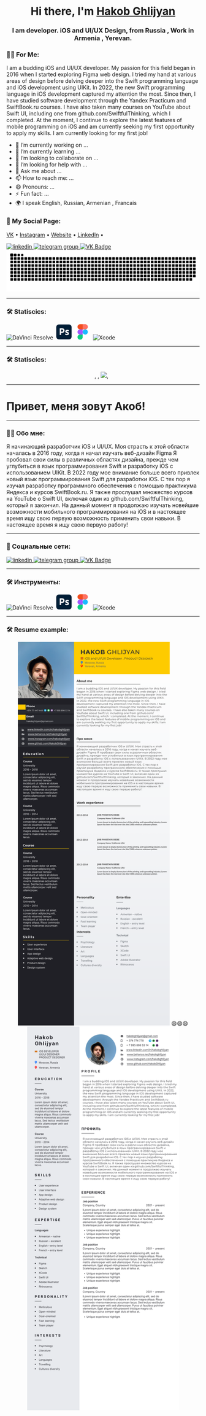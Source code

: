 <h1 align="center">Hi there, I'm <a href="https://github.com/HakobGhlijyan" target="_blank">Hakob Ghlijyan</a>
<h3 align="center">I am developer. iOS and UI/UX Design, from Russia , Work in Armenia , Yerevan.

  ### :man_technologist: For Me:
  
I am a budding iOS and UI/UX developer. My passion for this field began in 2016 when I started exploring Figma web design. 
I tried my hand at various areas of design before delving deeper into the Swift programming language and iOS development using UIKit. 
In 2022, the new Swift programming language in iOS development captured my attention the most. 
Since then, I have studied software development through the Yandex Practicum and SwiftBook.ru courses. 
I have also taken many courses on YouTube about Swift UI, including one from github.com/SwiftfulThinking, which I completed. 
At the moment, I continue to explore the latest features of mobile programming on iOS and am currently seeking my first opportunity to apply my skills.
I am currently looking for my first job!

- 🔭 I’m currently working on ...
- 🌱 I’m currently learning ...
- 👯 I’m looking to collaborate on ...
- 🤔 I’m looking for help with ...
- 💬 Ask me about ...
- 📫 How to reach me: ...
- 😄 Pronouns: ...
- ⚡ Fun fact: ...
- 🌍 I speak English, Russian, Armenian , Francais



### 🤝 My Social Page: <p align="center">
  <a href="https://vk.com/hakobghlijyan">VK</a> •
  <a href="https://www.instagram.com/hakobghlijyan/">Instagram</a> •
  <a href="https://github.com/HakobGhlijyan/">Website</a> •
  <a href="https://www.linkedin.com/in/hakobghlijyan/">LinkedIn</a> •
</p>

<div id="badges">
    <a href="https://www.linkedin.com/in/hakobghlijyan" target="_blank">
      <img src="https://cdn-icons-png.flaticon.com/512/2504/2504799.png" width="40" height="40" alt="linkedin" />
    </a>
    <a href="https://t.me/hakobghlijyan" target="_blank">
      <img src="https://cdn-icons-png.flaticon.com/512/2111/2111646.png" width="40" height="40" alt="telegram group" />
    </a>
    <a href="https://vk.com/hakobghlijyan" target="_blank">
      <img src="https://cdn-icons-png.flaticon.com/512/145/145813.png" width="40" height="40" alt="VK Badge"/>
    </a>
  </div>

<picture>
  <source
    media="(prefers-color-scheme: dark)"
    srcset="https://raw.githubusercontent.com/platane/snk/output/github-contribution-grid-snake-dark.svg"
  />
  <source
    media="(prefers-color-scheme: light)"
    srcset="https://raw.githubusercontent.com/platane/snk/output/github-contribution-grid-snake.svg"
  />
  <img
    alt="github contribution grid snake animation"
    src="https://raw.githubusercontent.com/platane/snk/output/github-contribution-grid-snake.svg"
  />
</picture>

---

### 🛠 Statiscics:

<div>
  <img src="https://upload.wikimedia.org/wikipedia/commons/9/90/DaVinci_Resolve_17_logo.svg" title="DaVinci Resolve" alt="DaVinci Resolve" width="40" height="40"/>&nbsp;
  <img src="https://github.com/devicons/devicon/blob/master/icons/photoshop/photoshop-plain.svg" title="photoshop" alt="photoshop" width="40" height="40"/>&nbsp;
  <img src="https://github.com/devicons/devicon/blob/master/icons/figma/figma-original.svg" title="figma" alt="figma" width="40" height="40"/>&nbsp;
  <img src="https://cdn.jsdelivr.net/gh/devicons/devicon@latest/icons/xcode/xcode-original.svg" title="XCode" alt="Xcode" width="40" height="40"/>&nbsp          
</div>

---

### 🛠 Statiscics:

<div id="stat" align="center">
  <img src="http://github-profile-summary-cards.vercel.app/api/cards/profile-details?username=HakobGhlijyan&theme=default" alt=""/>,
  <img src="http://github-profile-summary-cards.vercel.app/api/cards/repos-per-language?username=HakobGhlijyan&theme=default" alt=""/>,
  <img src="http://github-profile-summary-cards.vercel.app/api/cards/most-commit-language?username=HakobGhlijyan&theme=default"/>,
  <img src="http://github-profile-summary-cards.vercel.app/api/cards/stats?username=HakobGhlijyan&theme=default" alt=""/>
  <img src="http://github-profile-summary-cards.vercel.app/api/cards/productive-time?username=HakobGhlijyan&theme=default&utcOffset=8" alt=""/>
</div>

-------------------------------------------------------------------------------------------------------------------------------------

# Привет, меня зовут Акоб!

---

### :man_technologist: Обо мне:

Я начинающий разработчик iOS и UI/UX. Моя страсть к этой области началась в 2016 году, когда я начал изучать веб-дизайн Figma
Я пробовал свои силы в различных областях дизайна, прежде чем углубиться в язык программирования Swift и разработку iOS с использованием UIKit.
В 2022 году мое внимание больше всего привлек новый язык программирования Swift для разработки iOS.
С тех пор я изучал разработку программного обеспечения с помощью практикума Яндекса и курсов SwiftBook.ru.
Я также прослушал множество курсов на YouTube о Swift UI, включая один из github.com/SwiftfulThinking, который я закончил.
На данный момент я продолжаю изучать новейшие возможности мобильного программирования на iOS и в настоящее время ищу свою первую возможность применить свои навыки.
В настоящее время я ищу свою первую работу!

---

### 🤝 Социальные сети:

  <div id="badges">
    <a href="https://www.linkedin.com/in/hakobghlijyan" target="_blank">
      <img src="https://cdn-icons-png.flaticon.com/512/2504/2504799.png" width="40" height="40" alt="linkedin" />
    </a>
    <a href="https://t.me/hakobghlijyan" target="_blank">
      <img src="https://cdn-icons-png.flaticon.com/512/2111/2111646.png" width="40" height="40" alt="telegram group" />
    </a>
    <a href="https://vk.com/hakobghlijyan" target="_blank">
      <img src="https://cdn-icons-png.flaticon.com/512/145/145813.png" width="40" height="40" alt="VK Badge"/>
    </a>
  </div>

---

### 🛠 Инструменты:

<div>
  <img src="https://upload.wikimedia.org/wikipedia/commons/9/90/DaVinci_Resolve_17_logo.svg" title="DaVinci Resolve" alt="DaVinci Resolve" width="40" height="40"/>&nbsp;
  <img src="https://github.com/devicons/devicon/blob/master/icons/photoshop/photoshop-plain.svg" title="photoshop" alt="photoshop" width="40" height="40"/>&nbsp;
  <img src="https://github.com/devicons/devicon/blob/master/icons/figma/figma-original.svg" title="figma" alt="figma" width="40" height="40"/>&nbsp;
  <img src="https://cdn.jsdelivr.net/gh/devicons/devicon@latest/icons/xcode/xcode-original.svg" title="XCode" alt="Xcode" width="40" height="40"/>&nbsp          
</div>


---

### 🛠 Resume example:

<div id="stat" align="center">

<img src="https://github.com/HakobGhlijyan/HakobGhlijyan/blob/main/Resume%20-%20A4%20-1.png" alt="The Unlimited" height="1000" />
 😄😄😄
<img src="https://github.com/HakobGhlijyan/HakobGhlijyan/blob/main/Resume%20-%20A4%20-2.png" alt="The Unlimited" height="1000" />
  
</div>




